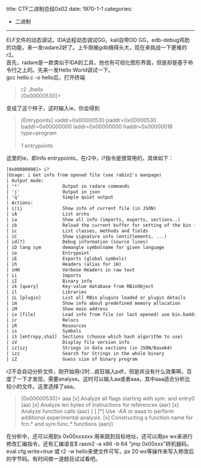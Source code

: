 title: CTF二进制总结0x02
date: 1970-1-1
categories:
- 二进制
---
ELF文件的动态调试，IDA远程动态调试GG，kali自带OD GG，edb-debug鸡肋的功能，来一发radare2好了。上午刚被gdb搞得头大，现在来挑战一下更难的r2。</br>
首先，radare是一款类似于IDA的工具，他也有可视化图形界面，但是却是基于命令行之上的。先来一发Hello World调试一下。</br>
gcc hello.c -o hello后，打开终端</br>
>r2 ./hello</br>
[0x00000530]>

变成了这个样子，这时输入ie，你会得到
>[Entrypoints]
vaddr=0x00000530 paddr=0x00000530 baddr=0x00000000 laddr=0x00000000 haddr=0x00000018 type=program</br></br>
1 entrypoints

这里的ie，即info entrypoints，在r2中，i?指令是很常用的，具体如下：</br>
```txt
[0x00000000]> i?
|Usage: i Get info from opened file (see rabin2's manpage)
| Output mode:       
| '*'                Output in radare commands
| 'j'                Output in json
| 'q'                Simple quiet output
| Actions:           
| i|ij               Show info of current file (in JSON)
| iA                 List archs
| ia                 Show all info (imports, exports, sections..)
| ib                 Reload the current buffer for setting of the bin (use once only)
| ic                 List classes, methods and fields
| iC                 Show signature info (entitlements, ...)
| id[?]              Debug information (source lines)
| iD lang sym        demangle symbolname for given language
| ie                 Entrypoint
| iE                 Exports (global symbols)
| ih                 Headers (alias for iH)
| iHH                Verbose Headers in raw text
| ii                 Imports
| iI                 Binary info
| ik [query]         Key-value database from RBinObject
| il                 Libraries
| iL [plugin]        List all RBin plugins loaded or plugin details
| im                 Show info about predefined memory allocation
| iM                 Show main address
| io [file]          Load info from file (or last opened) use bin.baddr
| ir                 Relocs
| iR                 Resources
| is                 Symbols
| iS [entropy,sha1]  Sections (choose which hash algorithm to use)
| iV                 Display file version info
| iz|izj             Strings in data sections (in JSON/Base64)
| izz                Search for Strings in the whole binary
| iZ                 Guess size of binary program
```
r2不会自动分析文件，刚开始用r2时...疯狂输入pdf，但是并没有什么效果啊，百度了一下才发现，需要analyse。这时可以输入aa或者aaa，其中aaa适合分析比较小的文件。这里选择了aaa。
>[0x00000530]> aaa
[x] Analyze all flags starting with sym. and entry0 (aa)
[x] Analyze len bytes of instructions for references (aar)
[x] Analyze function calls (aac)
[ ] [\*] Use -AA or aaaa to perform additional experimental analysis.
[x] Constructing a function name for fcn.\* and sym.func.\* functions (aan))

在分析中，还可以用到s 0x00xxxxxx 用来跳到目标地址，还可以用px wx来进行修改汇编指令，还有汇编语言$ rasm2 -a x86 -b 64 "jmp 0x00xxx"转机器码。eval cfg.write=true 或 r2 -w hello来使文件可写，px 20 wx等操作来写入修改后的字节码。有时间做一道题目试试看吧。